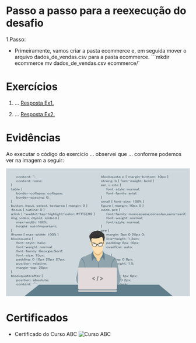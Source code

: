 
# Passo a passo para a reexecução do desafio 

1.Passo:  
* Primeiramente, vamos criar a pasta ecommerce e, em seguida mover o arquivo dados_de_vendas.csv para a pasta ecommerce.
        ```mkdir ecommerce
        mv dados_de_vendas.csv ecommerce/`


# Exercícios


1. ...
[Resposta Ex1.](exercicios/ex1.txt)


2. ...
[Resposta Ex2.](exercicios/ex2.txt)




# Evidências


Ao executar o código do exercício ... observei que ... conforme podemos ver na imagem a seguir:


![Evidencia 1](evidencias/sample.webp)



# Certificados


- Certificado do Curso ABC
![Curso ABC](certificados/certificado1.png)


